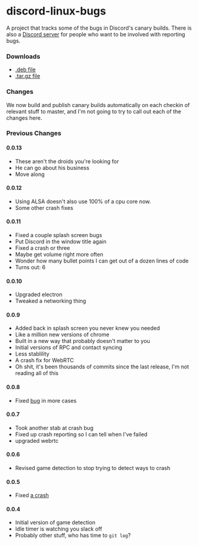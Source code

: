 # discord-linux-bugs
A project that tracks some of the bugs in Discord's canary builds. There is also a [Discord server](https://discord.gg/discord-testers) for people who want to be involved with reporting bugs.

### Downloads
- [.deb file](https://discordapp.com/api/download/canary?platform=linux)
- [.tar.gz file](https://discordapp.com/api/download/canary?platform=linux&format=tar.gz)

### Changes

We now build and publish canary builds automatically on each checkin of relevant stuff to master, and I'm not going to try to call out each of the changes here.

### Previous Changes

#### 0.0.13
- These aren't the droids you're looking for
- He can go about his business
- Move along

#### 0.0.12
- Using ALSA doesn't also use 100% of a cpu core now.
- Some other crash fixes

#### 0.0.11
- Fixed a couple splash screen bugs
- Put Discord in the window title again
- Fixed a crash or three
- Maybe get volume right more often
- Wonder how many bullet points I can get out of a dozen lines of code
- Turns out: 6

#### 0.0.10
- Upgraded electron
- Tweaked a networking thing

#### 0.0.9
- Added back in splash screen you never knew you needed
- Like a million new versions of chrome
- Built in a new way that probably doesn't matter to you
- Initial versions of RPC and contact syncing
- Less stablility
- A crash fix for WebRTC
- Oh shit, it's been thousands of commits since the last release, I'm not reading all of this

#### 0.0.8
- Fixed [bug](https://github.com/crmarsh/discord-linux-bugs/issues/35) in more cases

#### 0.0.7
- Took another stab at crash bug
- Fixed up crash reporting so I can tell when I've failed
- upgraded webrtc

#### 0.0.6
- Revised game detection to stop trying to detect ways to crash

#### 0.0.5
- Fixed [a crash](https://github.com/crmarsh/discord-linux-bugs/issues/21)

#### 0.0.4
- Initial version of game detection
- Idle timer is watching you slack off
- Probably other stuff, who has time to `git log`?
